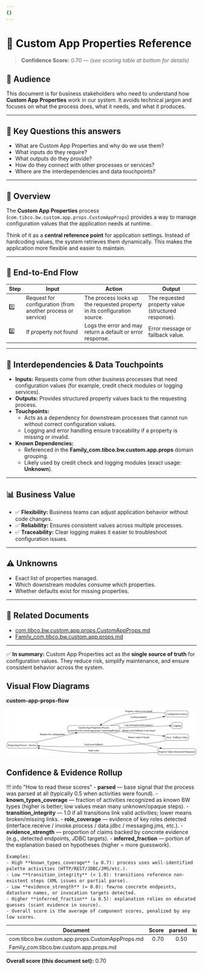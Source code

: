 ```yaml
---
{}
---
```


# 📘 Custom App Properties Reference
<!-- CONFIDENCE_INLINE -->
> **Confidence Score:** 0.70 — *(see scoring table at bottom for details)*


## 🎯 Audience
This document is for business stakeholders who need to understand how **Custom App Properties** work in our system. It avoids technical jargon and focuses on what the process does, what it needs, and what it produces.

---

## 🔑 Key Questions this answers
- What are Custom App Properties and why do we use them?  
- What inputs do they require?  
- What outputs do they provide?  
- How do they connect with other processes or services?  
- Where are the interdependencies and data touchpoints?  

---

## 📝 Overview
The **Custom App Properties** process (`com.tibco.bw.custom.app.props.CustomAppProps`) provides a way to manage configuration values that the application needs at runtime.  

Think of it as a **central reference point** for application settings. Instead of hardcoding values, the system retrieves them dynamically. This makes the application more flexible and easier to maintain.

---

## 🔄 End-to-End Flow

| Step | Input | Action | Output |
|------|-------|--------|--------|
| 1️⃣ | Request for configuration (from another process or service) | The process looks up the requested property in its configuration source. | The requested property value (structured response). |
| 2️⃣ | If property not found | Logs the error and may return a default or error response. | Error message or fallback value. |

---

## 📌 Interdependencies & Data Touchpoints
- **Inputs:** Requests come from other business processes that need configuration values (for example, credit check modules or logging services).  
- **Outputs:** Provides structured property values back to the requesting process.  
- **Touchpoints:**  
  - Acts as a dependency for downstream processes that cannot run without correct configuration values.  
  - Logging and error handling ensure traceability if a property is missing or invalid.  
- **Known Dependencies:**  
  - Referenced in the **Family_com.tibco.bw.custom.app.props** domain grouping.  
  - Likely used by credit check and logging modules (exact usage: **Unknown**).  

---

## 📊 Business Value
- ✅ **Flexibility:** Business teams can adjust application behavior without code changes.  
- ✅ **Reliability:** Ensures consistent values across multiple processes.  
- ✅ **Traceability:** Clear logging makes it easier to troubleshoot configuration issues.  

---

## ⚠️ Unknowns
- Exact list of properties managed.  
- Which downstream modules consume which properties.  
- Whether defaults exist for missing properties.  

---

## 📂 Related Documents
- [com.tibco.bw.custom.app.props.CustomAppProps.md](com.tibco.bw.custom.app.props.CustomAppProps.md)  
- [Family_com.tibco.bw.custom.app.props.md](Family_com.tibco.bw.custom.app.props.md)  

---

✅ **In summary:** Custom App Properties act as the **single source of truth** for configuration values. They reduce risk, simplify maintenance, and ensure consistent behavior across the system.


## Visual Flow Diagrams

**custom-app-props-flow**

![Flow](assets/graphs/custom-app-props-custom-app-props-flow.svg)

<!-- CONFIDENCE_ROLLUP_START -->
## Confidence & Evidence Rollup

!!! info "How to read these scores"
    - **parsed** — base signal that the process was parsed at all (typically 0.5 when activities were found).
    - **known_types_coverage** — fraction of activities recognized as known BW types (higher is better; low values mean many unknown/opaque steps).
    - **transition_integrity** — 1.0 if all transitions link valid activities; lower means broken/missing links.
    - **role_coverage** — evidence of key roles detected (interface.receive / invoke.process / data.jdbc / messaging.jms, etc.).
    - **evidence_strength** — proportion of claims backed by concrete evidence (e.g., detected endpoints, JDBC targets).
    - **inferred_fraction** — portion of the explanation based on hypotheses (higher = more guesswork).

    Examples:
    - High **known_types_coverage** (≥ 0.7): process uses well-identified palette activities (HTTP/REST/JDBC/JMS/etc.).
    - Low **transition_integrity** (< 1.0): transitions reference non-existent steps (XML issues or partial parse).
    - Low **evidence_strength** (≈ 0.0): few/no concrete endpoints, datastore names, or invocation targets detected.
    - Higher **inferred_fraction** (≥ 0.5): explanation relies on educated guesses (scant evidence in source).
    - Overall score is the average of component scores, penalized by any low scores.
| Document | Score | parsed | known_types | transition_integrity | role_coverage | evidence_strength | inferred_fraction |
|---|---:|---:|---:|---:|---:|---:|---:|
| com.tibco.bw.custom.app.props.CustomAppProps.md | 0.70 | 0.50 | 0.00 | 1.00 | 0.00 | 0.00 | 0.00 |
| Family_com.tibco.bw.custom.app.props.md |  |  |  |  |  |  |  |

**Overall score (this document set):** 0.70

<!-- CONFIDENCE_ROLLUP_END -->
